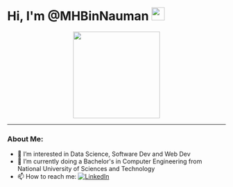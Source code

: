 <h1>
  Hi, I'm @MHBinNauman
  <img src="https://media.giphy.com/media/hvRJCLFzcasrR4ia7z/giphy.gif" width="30px"/>
</h1>

<div id="header" align="center">
  <img src="https://media2.giphy.com/media/v1.Y2lkPTc5MGI3NjExNTZhc2J5NmduNzVkMXV5MHBneDJ0NDdsOWtjdjlrODdpeHl5ZTRhbiZlcD12MV9pbnRlcm5hbF9naWZfYnlfaWQmY3Q9Zw/78XCFBGOlS6keY1Bil/giphy.gif" width="200"/>
</div>

<div id="badges" align="center">
  <img src="https://komarev.com/ghpvc/?username=MHBinNauman&style=flat-square&color=blue" alt=""/>
</div>

---

### About Me:

- 👀 I’m interested in Data Science, Software Dev and Web Dev
- 🌱 I’m currently doing a Bachelor's in Computer Engineering from National University of Sciences and Technology
- :mailbox: How to reach me: [![LinkedIn](https://custom-icon-badges.demolab.com/badge/LinkedIn-0A66C2?logo=linkedin-white&logoColor=fff)](www.linkedin.com/in/muhammad-hisham-bin-nauman)

<!---
MHBinNauman/MHBinNauman is a ✨ special ✨ repository because its `README.md` (this file) appears on your GitHub profile.
You can click the Preview link to take a look at your changes.
--->
